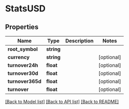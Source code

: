 # StatsUSD

## Properties
Name | Type | Description | Notes
------------ | ------------- | ------------- | -------------
**root_symbol** | **string** |  | 
**currency** | **string** |  | [optional] 
**turnover24h** | **float** |  | [optional] 
**turnover30d** | **float** |  | [optional] 
**turnover365d** | **float** |  | [optional] 
**turnover** | **float** |  | [optional] 

[[Back to Model list]](../README.md#documentation-for-models) [[Back to API list]](../README.md#documentation-for-api-endpoints) [[Back to README]](../README.md)



